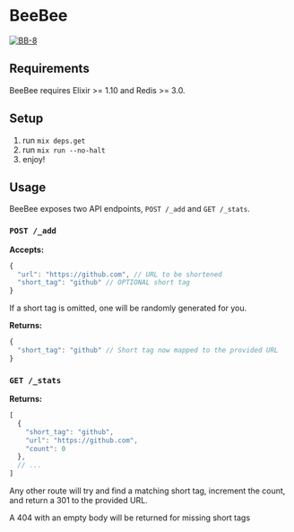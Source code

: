 # BeeBee

[![BB-8](http://vignette2.wikia.nocookie.net/starwars/images/6/63/BB-8thumbsup.png/revision/latest/scale-to-width-down/220?cb=20160402062321)](http://starwars.wikia.com/wiki/BB-8)

## Requirements

BeeBee requires Elixir >= 1.10 and Redis >= 3.0.

## Setup

1. run `mix deps.get`
2. run `mix run --no-halt`
3. enjoy!

## Usage

BeeBee exposes two API endpoints, `POST /_add` and `GET /_stats`.

### `POST /_add`

**Accepts:**

```js
{
  "url": "https://github.com", // URL to be shortened
  "short_tag": "github" // OPTIONAL short tag
}
```

If a short tag is omitted, one will be randomly generated for you.

**Returns:**

```js
{
  "short_tag": "github" // Short tag now mapped to the provided URL
}
```

### `GET /_stats`

**Returns:**

```js
[
  {
    "short_tag": "github",
    "url": "https://github.com",
    "count": 0
  },
  // ...
]
```

Any other route will try and find a matching short tag, increment the count, and
return a 301 to the provided URL.

A 404 with an empty body will be returned for missing short tags
